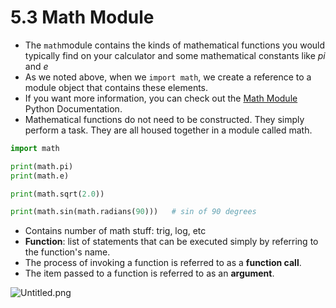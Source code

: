# 5.3 Math Module

- The `math`module contains the kinds of mathematical functions you would typically find on your calculator and some mathematical constants like *pi* and *e*
- As we noted above, when we `import math`, we create a reference to a module object that contains these elements.
- If you want more information, you can check out the [Math Module](http://docs.python.org/py3k/library/math.html#module-math) Python Documentation.
- Mathematical functions do not need to be constructed. They simply perform a task. They are all housed together in a module called math.

```python
import math

print(math.pi)
print(math.e)

print(math.sqrt(2.0))

print(math.sin(math.radians(90)))   # sin of 90 degrees
```

- Contains number of math stuff: trig, log, etc
- **Function**: list of statements that can be executed simply by referring to the function's name.
- The process of invoking a function is referred to as a **function call**.
- The item passed to a function is referred to as an **argument**.

![Untitled.png](5.3.png)